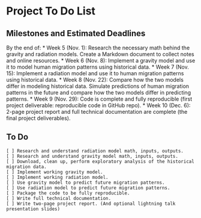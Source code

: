 # Project To Do List

## Milestones and Estimated Deadlines
  By the end of:
    * Week 5 (Nov. 1): Research the necessary math behind the gravity and radiation models. Create a Markdown document to collect notes and online resources.
    * Week 6 (Nov. 8): Implement a gravity model and use it to model human migration patterns using historical data.
    * Week 7 (Nov. 15): Implement a radiation model and use it to human migration patterns using historical data.
    * Week 8 (Nov. 22): Compare how the two models differ in modeling historical data. Simulate predictions of human migration patterns in the future and compare how the two models differ in predicting patterns.
    * Week 9 (Nov. 29): Code is complete and fully reproducible (first project deliverable: reproducible code in GitHub repo).
    * Week 10 (Dec. 6): 2-page project report and full technical documentation are complete (the final project deliverables).
    
## To Do
    [ ] Research and understand radiation model math, inputs, outputs.
    [ ] Research and understand gravity model math, inputs, outputs.
    [ ] Download, clean up, perform exploratory analysis of the historical migration data.
    [ ] Implement working gravity model.
    [ ] Implement working radiation model.
    [ ] Use gravity model to predict future migration patterns.
    [ ] Use radiation model to predict future migration patterns.
    [ ] Package the code to be fully reproducible.
    [ ] Write full technical documentation.
    [ ] Write two-page project report. (And optional lightning talk presentation slides)